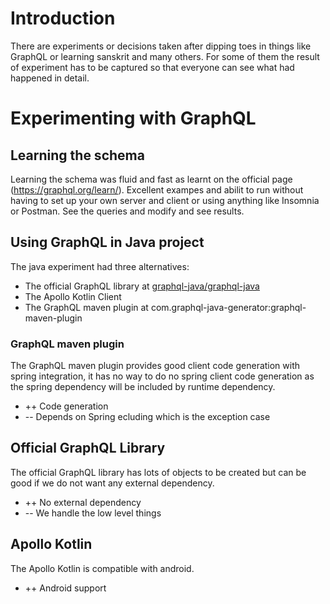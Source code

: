 # Introduction

There are experiments or decisions taken after dipping toes in things like GraphQL or learning sanskrit and many others.
For some of them the result of experiment has to be captured so that everyone can see what had happened in detail.

# Experimenting with GraphQL
## Learning the schema
Learning the schema was fluid and fast as learnt on the official page (https://graphql.org/learn/).
Excellent exampes and abilit to run without having to set up your own server and client or using anything like Insomnia or Postman.
See the queries and modify and see results.

## Using GraphQL in Java project
The java experiment had three alternatives:

- The official GraphQL library at [graphql-java/graphql-java](https://github.com/graphql-java/graphql-java)
- The Apollo Kotlin Client
- The GraphQL maven plugin at com.graphql-java-generator:graphql-maven-plugin

### GraphQL maven plugin
The GraphQL maven plugin provides good client code generation with spring integration,
it has no way to do no spring client code generation as the spring dependency will be included by runtime dependency.

- ++ Code generation
- -- Depends on Spring ecluding which is the exception case

## Official GraphQL Library
The official GraphQL library has lots of objects to be created but can be good if we do not want any external dependency.

- ++ No external dependency
- -- We handle the low level things

## Apollo Kotlin
The Apollo Kotlin is compatible with android.

- ++ Android support

